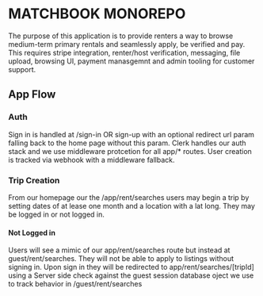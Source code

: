 # MATCHBOOK MONOREPO

The purpose of this application is to provide renters a way to browse medium-term primary rentals and seamlessly apply, be verified and pay. This requires stripe integration, renter/host verification, messaging, file upload, browsing UI, payment manasgemnt and admin tooling for customer support. 

## App Flow

### Auth
Sign in is handled at /sign-in OR sign-up with an optional redirect url param falling back to the home page without this param. Clerk handles our auth stack and we use middleware protcetion for all app/* routes. User creation is tracked via webhook with a middleware fallback.

### Trip Creation
From our homepage our the /app/rent/searches users may begin a trip by setting dates of at lease one month and a location with a lat long. They may be logged in or not logged in.

#### Not Logged in
Users will see a mimic of our app/rent/searches route but instead at guest/rent/searches. They will not be able to apply to listings without signing in. Upon sign in they will be redirected to app/rent/searches/[tripId] using a Server side check against the guest session database oject we use to track behavior in /guest/rent/searches
